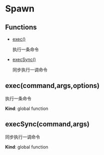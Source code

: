 # Spawn

## Functions

- [exec()](#exec)

  执行一条命令

- [execSync()](#execSync)

  同步执行一调命令

<a name="exec"></a>

## exec(command,args,options)

执行一条命令

**Kind**: global function   <a name="execSync"></a>

## execSync(command,args)

同步执行一调命令

**Kind**: global function 